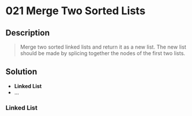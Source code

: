 # 021 Merge Two Sorted Lists

## Description
> Merge two sorted linked lists and return it as a new list. The new list should be made by splicing together the nodes of the first two lists.

## Solution
- **Linked List**
- ...


### Linked List
```

```

